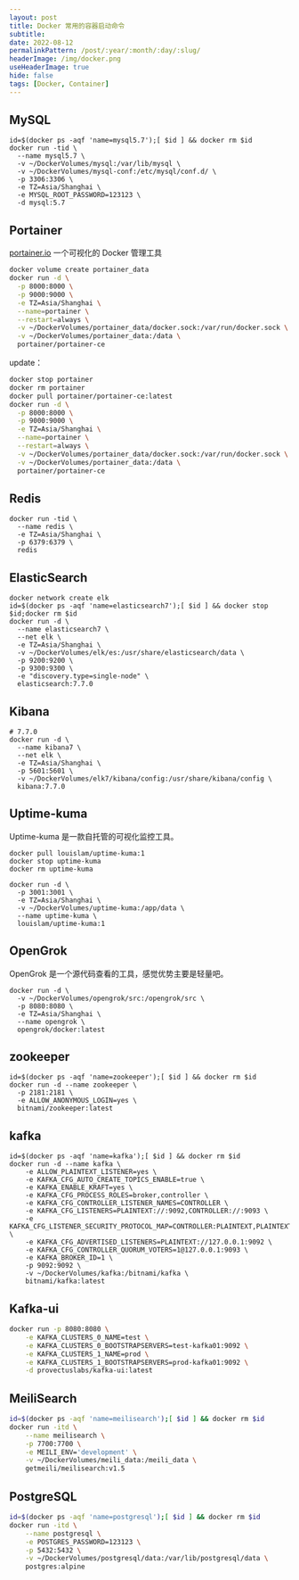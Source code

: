 ```yaml
---
layout: post
title: Docker 常用的容器启动命令
subtitle:
date: 2022-08-12
permalinkPattern: /post/:year/:month/:day/:slug/
headerImage: /img/docker.png
useHeaderImage: true
hide: false
tags: [Docker, Container]
---
```


## MySQL [<Badge type="tip" text="tags" vertical="middle"/>](https://hub.docker.com/_/mysql?tab=tags)

```shell
id=$(docker ps -aqf 'name=mysql5.7');[ $id ] && docker rm $id
docker run -tid \
  --name mysql5.7 \
  -v ~/DockerVolumes/mysql:/var/lib/mysql \
  -v ~/DockerVolumes/mysql-conf:/etc/mysql/conf.d/ \
  -p 3306:3306 \
  -e TZ=Asia/Shanghai \
  -e MYSQL_ROOT_PASSWORD=123123 \
  -d mysql:5.7
```

## Portainer [<Badge type="tip" text="tags" vertical="middle"/>](https://hub.docker.com/_/portainer?tab=tags)

[portainer.io](http://portainer.io/) 一个可视化的 Docker 管理工具

```bash
docker volume create portainer_data
docker run -d \
  -p 8000:8000 \
  -p 9000:9000 \
  -e TZ=Asia/Shanghai \
  --name=portainer \
  --restart=always \
  -v ~/DockerVolumes/portainer_data/docker.sock:/var/run/docker.sock \
  -v ~/DockerVolumes/portainer_data:/data \
  portainer/portainer-ce
```

update：

```sh
docker stop portainer
docker rm portainer
docker pull portainer/portainer-ce:latest
docker run -d \
  -p 8000:8000 \
  -p 9000:9000 \
  -e TZ=Asia/Shanghai \
  --name=portainer \
  --restart=always \
  -v ~/DockerVolumes/portainer_data/docker.sock:/var/run/docker.sock \
  -v ~/DockerVolumes/portainer_data:/data \
  portainer/portainer-ce
```

## Redis [<Badge type="tip" text="tags" vertical="middle"/>](https://hub.docker.com/_/redis?tab=tags)

```shell
docker run -tid \
  --name redis \
  -e TZ=Asia/Shanghai \
  -p 6379:6379 \
  redis
```

## ElasticSearch [<Badge type="tip" text="tags" vertical="middle"/>](https://hub.docker.com/_/elasticsearch?tab=tags)

```shell
docker network create elk
id=$(docker ps -aqf 'name=elasticsearch7');[ $id ] && docker stop $id;docker rm $id
docker run -d \
  --name elasticsearch7 \
  --net elk \
  -e TZ=Asia/Shanghai \
  -v ~/DockerVolumes/elk/es:/usr/share/elasticsearch/data \
  -p 9200:9200 \
  -p 9300:9300 \
  -e "discovery.type=single-node" \
  elasticsearch:7.7.0
```

## Kibana [<Badge type="tip" text="tags" vertical="middle"/>](https://hub.docker.com/_/kibana?tab=tags)

```shell
# 7.7.0
docker run -d \
  --name kibana7 \
  --net elk \
  -e TZ=Asia/Shanghai \
  -p 5601:5601 \
  -v ~/DockerVolumes/elk7/kibana/config:/usr/share/kibana/config \
  kibana:7.7.0
```

## Uptime-kuma [<Badge type="tip" text="Github" vertical="middle"/>](https://github.com/louislam/uptime-kuma)

Uptime-kuma 是一款自托管的可视化监控工具。

```shell
docker pull louislam/uptime-kuma:1
docker stop uptime-kuma
docker rm uptime-kuma

docker run -d \
  -p 3001:3001 \
  -e TZ=Asia/Shanghai \
  -v ~/DockerVolumes/uptime-kuma:/app/data \
  --name uptime-kuma \
  louislam/uptime-kuma:1
```

## OpenGrok

OpenGrok 是一个源代码查看的工具，感觉优势主要是轻量吧。

```shell
docker run -d \
  -v ~/DockerVolumes/opengrok/src:/opengrok/src \
  -p 8080:8080 \
  -e TZ=Asia/Shanghai \
  --name opengrok \
  opengrok/docker:latest
```

## zookeeper [<Badge type="tip" text="tags" vertical="middle" />](https://hub.docker.com/r/bitnami/zookeeper)

```shell
id=$(docker ps -aqf 'name=zookeeper');[ $id ] && docker rm $id
docker run -d --name zookeeper \
  -p 2181:2181 \
  -e ALLOW_ANONYMOUS_LOGIN=yes \
  bitnami/zookeeper:latest
```

## kafka [<Badge type="tip" text="tags" vertical="middle" />](https://hub.docker.com/r/bitnami/kafka)

```shell
id=$(docker ps -aqf 'name=kafka');[ $id ] && docker rm $id
docker run -d --name kafka \
    -e ALLOW_PLAINTEXT_LISTENER=yes \
    -e KAFKA_CFG_AUTO_CREATE_TOPICS_ENABLE=true \
    -e KAFKA_ENABLE_KRAFT=yes \
    -e KAFKA_CFG_PROCESS_ROLES=broker,controller \
    -e KAFKA_CFG_CONTROLLER_LISTENER_NAMES=CONTROLLER \
    -e KAFKA_CFG_LISTENERS=PLAINTEXT://:9092,CONTROLLER://:9093 \
    -e KAFKA_CFG_LISTENER_SECURITY_PROTOCOL_MAP=CONTROLLER:PLAINTEXT,PLAINTEXT:PLAINTEXT \
    -e KAFKA_CFG_ADVERTISED_LISTENERS=PLAINTEXT://127.0.0.1:9092 \
    -e KAFKA_CFG_CONTROLLER_QUORUM_VOTERS=1@127.0.0.1:9093 \
    -e KAFKA_BROKER_ID=1 \
    -p 9092:9092 \
    -v ~/DockerVolumes/kafka:/bitnami/kafka \
    bitnami/kafka:latest
```

## Kafka-ui [<Badge type="tip" text="tags" vertical="middle" />](https://github.com/provectus/kafka-ui)

```bash
docker run -p 8080:8080 \
	-e KAFKA_CLUSTERS_0_NAME=test \
	-e KAFKA_CLUSTERS_0_BOOTSTRAPSERVERS=test-kafka01:9092 \
	-e KAFKA_CLUSTERS_1_NAME=prod \
	-e KAFKA_CLUSTERS_1_BOOTSTRAPSERVERS=prod-kafka01:9092 \
	-d provectuslabs/kafka-ui:latest
```

## MeiliSearch

```bash
id=$(docker ps -aqf 'name=meilisearch');[ $id ] && docker rm $id
docker run -itd \
    --name meilisearch \
    -p 7700:7700 \
    -e MEILI_ENV='development' \
    -v ~/DockerVolumes/meili_data:/meili_data \
    getmeili/meilisearch:v1.5
```

## PostgreSQL

```bash
id=$(docker ps -aqf 'name=postgresql');[ $id ] && docker rm $id
docker run -itd \
    --name postgresql \
    -e POSTGRES_PASSWORD=123123 \
    -p 5432:5432 \
    -v ~/DockerVolumes/postgresql/data:/var/lib/postgresql/data \
    postgres:alpine
```
